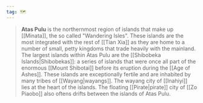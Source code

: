 ```yaml
---
tag: 🗺️
---
```

> **Atas Pulu** is the northernmost region of islands that make up [[Minata]], the so called "Wandering Isles". These islands are the most integrated with the rest of [[Tian Xia]] as they are home to a number of small, petty kingdoms that trade heavily with the mainland. The largest islands within Atas Pulu are the [[Shibobeka Islands|Shibobekas]]: a series of islands that were once all part of the enormous [[Mount Shibotai]] before its eruption during the [[Age of Ashes]]. These islands are exceptionally fertile and are inhabited by many tribes of [[Wayang|wayangs]]. The wayang city of [[Inahiyi]] lies at the heart of the islands. The floating [[Pirate|pirate]] city of [[Zo Piaobo]] also oftens drifts between the islands of Atas Pulu.









